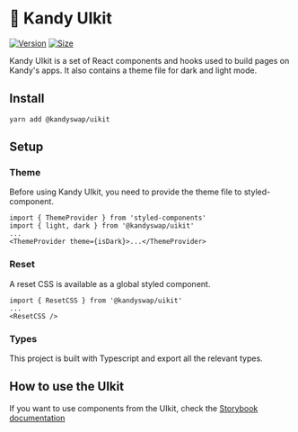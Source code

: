 # 🍬 Kandy UIkit

[![Version](https://img.shields.io/npm/v/@kandyswap/uikit)](https://www.npmjs.com/package/@kandyswap/uikit) [![Size](https://img.shields.io/bundlephobia/min/@kandyswap/uikit)](https://www.npmjs.com/package/@kandyswap/uikit)

Kandy UIkit is a set of React components and hooks used to build pages on Kandy's apps. It also contains a theme file for dark and light mode.

## Install

`yarn add @kandyswap/uikit`

## Setup

### Theme

Before using Kandy UIkit, you need to provide the theme file to styled-component.

```
import { ThemeProvider } from 'styled-components'
import { light, dark } from '@kandyswap/uikit'
...
<ThemeProvider theme={isDark}>...</ThemeProvider>
```

### Reset

A reset CSS is available as a global styled component.

```
import { ResetCSS } from '@kandyswap/uikit'
...
<ResetCSS />
```

### Types

This project is built with Typescript and export all the relevant types.

## How to use the UIkit

If you want to use components from the UIkit, check the [Storybook documentation](https://kandyswap.github.io/kandy-uikit/)
